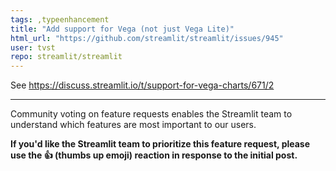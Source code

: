 ```yaml
---
tags: ,typeenhancement
title: "Add support for Vega (not just Vega Lite)"
html_url: "https://github.com/streamlit/streamlit/issues/945"
user: tvst
repo: streamlit/streamlit
---
```


See https://discuss.streamlit.io/t/support-for-vega-charts/671/2

---

Community voting on feature requests enables the Streamlit team to understand which features are most important to our users.

**If you'd like the Streamlit team to prioritize this feature request, please use the 👍 (thumbs up emoji) reaction in response to the initial post.**